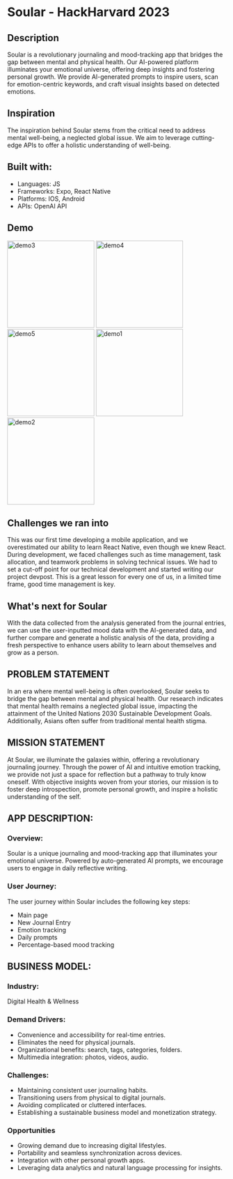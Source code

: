 # Soular - HackHarvard 2023 

## Description
Soular is a revolutionary journaling and mood-tracking app that bridges the gap between mental and physical health. Our AI-powered platform illuminates your emotional universe, offering deep insights and fostering personal growth. We provide AI-generated prompts to inspire users, scan for emotion-centric keywords, and craft visual insights based on detected emotions.

## Inspiration
The inspiration behind Soular stems from the critical need to address mental well-being, a neglected global issue. We aim to leverage cutting-edge APIs to offer a holistic understanding of well-being.

## Built with:
- Languages: JS
- Frameworks: Expo, React Native
- Platforms: IOS, Android
- APIs: OpenAI API

## Demo
<img width="200" alt="demo3" src="https://github.com/nguyenv119/hackharvard2023/assets/111405053/752ccd81-d3ae-4ad9-91eb-92bef6026a61">
<img width="200" alt="demo4" src="https://github.com/nguyenv119/hackharvard2023/assets/111405053/971f5554-0987-4aa9-8a1c-97949b160ac7">
<img width="200" alt="demo5" src="https://github.com/nguyenv119/hackharvard2023/assets/111405053/64abec1b-a4d0-459d-964d-58f5507ffb73">
<img width="200" alt="demo1" src="https://github.com/nguyenv119/hackharvard2023/assets/111405053/60c952cf-6cc3-4e64-8f77-8acbd01fafc9">
<img width="200" alt="demo2" src="https://github.com/nguyenv119/hackharvard2023/assets/111405053/f1997007-951a-455c-8bc7-700dc82db22b">

## Challenges we ran into
This was our first time developing a mobile application, and we overestimated our ability to learn React Native, even though we knew React.
During development, we faced challenges such as time management, task allocation, and teamwork problems in solving technical issues. We had to set a cut-off point for our technical development and started writing our project devpost. This is a great lesson for every one of us, in a limited time frame, good time management is key.

## What's next for Soular
With the data collected from the analysis generated from the journal entries, we can use the user-inputted mood data with the AI-generated data, and further compare and generate a holistic analysis of the data, providing a fresh perspective to enhance users ability to learn about themselves and grow as a person.

## PROBLEM STATEMENT
In an era where mental well-being is often overlooked, Soular seeks to bridge the gap between mental and physical health. Our research indicates that mental health remains a neglected global issue, impacting the attainment of the United Nations 2030 Sustainable Development Goals. Additionally, Asians often suffer from traditional mental health stigma.

## MISSION STATEMENT
At Soular, we illuminate the galaxies within, offering a revolutionary journaling journey. Through the power of AI and intuitive emotion tracking, we provide not just a space for reflection but a pathway to truly know oneself. With objective insights woven from your stories, our mission is to foster deep introspection, promote personal growth, and inspire a holistic understanding of the self.

## APP DESCRIPTION:

### Overview:
Soular is a unique journaling and mood-tracking app that illuminates your emotional universe. Powered by auto-generated AI prompts, we encourage users to engage in daily reflective writing.

### User Journey:
The user journey within Soular includes the following key steps:
- Main page
- New Journal Entry
- Emotion tracking
- Daily prompts
- Percentage-based mood tracking

## BUSINESS MODEL:

### Industry:
Digital Health & Wellness

### Demand Drivers:
- Convenience and accessibility for real-time entries.
- Eliminates the need for physical journals.
- Organizational benefits: search, tags, categories, folders.
- Multimedia integration: photos, videos, audio.

### Challenges:
- Maintaining consistent user journaling habits.
- Transitioning users from physical to digital journals.
- Avoiding complicated or cluttered interfaces.
- Establishing a sustainable business model and monetization strategy.

### Opportunities

- Growing demand due to increasing digital lifestyles.
- Portability and seamless synchronization across devices.
- Integration with other personal growth apps.
- Leveraging data analytics and natural language processing for insights.




